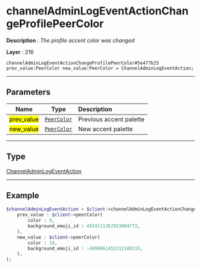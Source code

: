 # channelAdminLogEventActionChangeProfilePeerColor

**Description** : *The profile accent color was changed*

**Layer** : 216

```tl
channelAdminLogEventActionChangeProfilePeerColor#5e477b25 prev_value:PeerColor new_value:PeerColor = ChannelAdminLogEventAction;
```

---

## Parameters

| Name | Type | Description |
| :---: | :---: | :--- |
| <mark>prev_value</mark> | [`PeerColor`](type/PeerColor) | Previous accent palette |
| <mark>new_value</mark> | [`PeerColor`](type/PeerColor) | New accent palette |

---

## Type

[ChannelAdminLogEventAction](type/ChannelAdminLogEventAction)

---

## Example

```php
$channelAdminLogEventAction = $client->channelAdminLogEventActionChangeProfilePeerColor(
	prev_value : $client->peerColor(
		color : 9,
		background_emoji_id : 4554111367033804772,
	),
	new_value : $client->peerColor(
		color : 18,
		background_emoji_id : -4990961452312188315,
	),
);
```